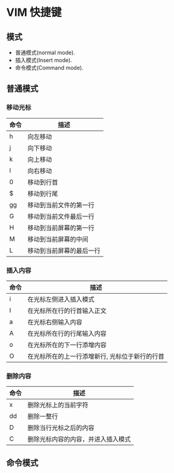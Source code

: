 # VIM 快捷键

## 模式
- 普通模式(normal mode).
- 插入模式(Insert mode).
- 命令模式(Command mode).

## 普通模式

### 移动光标
| 命令 | 描述 |
|-----|------|
|h	  |向左移动
|j	  |向下移动
|k	  |向上移动
|l	  |向右移动
|0	  |移动到行首
|$	  |移动到行尾
|gg	  |移动到当前文件的第一行
|G	  |移动到当前文件最后一行
|H	  |移动到当前屏幕的第一行
|M	  |移动到当前屏幕的中间
|L	  |移动到当前屏幕的最后一行

### 插入内容
| 命令 | 描述 |
|-----|------|
|i	  |在光标左侧进入插入模式
|I	  |在光标所在行的行首输入正文
|a	  |在光标右侧输入内容
|A	  |在光标所在行的行尾输入内容
|o	  |在光标所在的下一行添增内容
|O	  |在光标所在的上一行添增新行, 光标位于新行的行首

### 删除内容
| 命令 | 描述 |
|-----|------|
|x	  |删除光标上的当前字符
|dd	  |删除一整行
|D	  |删除当行光标之后的内容
|C	  |删除光标内容的内容，并进入插入模式

## 命令模式
